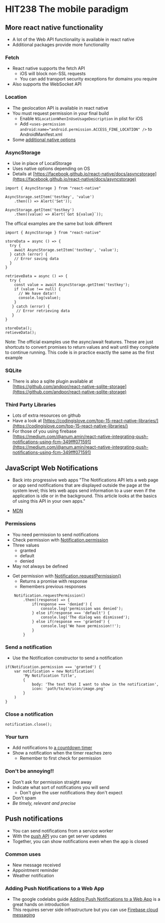 <!-- .slide: data-background-image="../images/bg-smartphone.jpg" -->
# HIT238 The mobile paradigm



<!-- .slide: data-background-image="../images/bg-smartphone.jpg" -->
## More react native functionality
* A lot of the Web API functionality is available in react native
* Additional packages provide more functionality


<!-- .slide: data-background-image="../images/bg-smartphone.jpg" -->
### Fetch
* React native supports the fetch API
	* iOS will block non-SSL requests
	* You can add transport security exceptions for domains you require
* Also supports the WebSocket API


<!-- .slide: data-background-image="../images/bg-smartphone.jpg" -->
### Location
* The geolocation API is available in react native
* You must request permission in your final build
	* Enable `NSLocationWhenInUseUsageDescription` in plist for iOS
	* Add `<uses-permission android:name="android.permission.ACCESS_FINE_LOCATION" />` to AndroidManifest.xml
* Some [additional native options](https://facebook.github.io/react-native/docs/geolocation)


<!-- .slide: data-background-image="../images/bg-smartphone.jpg" -->
### AsyncStorage
* Use in place of LocalStorage
* Uses native options depending on OS
* Details at [https://facebook.github.io/react-native/docs/asyncstorage](https://facebook.github.io/react-native/docs/asyncstorage)


<!-- .slide: data-background-image="../images/bg-smartphone.jpg" -->
```
import { AsyncStorage } from "react-native"

AsyncStorage.setItem('testkey', 'value')
	.then(() => Alert('Set'));

AsyncStorage.getItem('testkey')
	.then((value) => Alert(`Got ${value}`));
```


<!-- .slide: data-background-image="../images/bg-smartphone.jpg" -->
The offical examples are the same but look different

```
import { AsyncStorage } from "react-native"

storeData = async () => {
  try {
    await AsyncStorage.setItem('testkey', 'value');
  } catch (error) {
    // Error saving data
  }
}

retrieveData = async () => {
  try {
    const value = await AsyncStorage.getItem('testkey');
    if (value !== null) {
      // We have data!!
      console.log(value);
    }
   } catch (error) {
     // Error retrieving data
   }
}

storeData();
retieveData();

```

Note:
The official examples use the async/await features. These are just shortcuts to convert promises to return values and wait until they complete to continue running. This code is in practice exactly the same as the first example


<!-- .slide: data-background-image="../images/bg-smartphone.jpg" -->
### SQLite
* There is also a sqlite plugin available at [https://github.com/andpor/react-native-sqlite-storage](https://github.com/andpor/react-native-sqlite-storage)


<!-- .slide: data-background-image="../images/bg-smartphone.jpg" -->
### Third Party Libraries
* Lots of extra resources on github
* Have a look at [https://codingislove.com/top-15-react-native-libraries/](https://codingislove.com/top-15-react-native-libraries/)
* For those of you using firebase [https://medium.com/@anum.amin/react-native-integrating-push-notifications-using-fcm-349fff071591](https://medium.com/@anum.amin/react-native-integrating-push-notifications-using-fcm-349fff071591)



<!-- .slide: data-background-image="../images/bg-smartphone.jpg" -->
## JavaScript Web Notifications
* Back into progressive web apps
"The Notifications API lets a web page or app send notifications that are displayed outside the page at the system level; this lets web apps send information to a user even if the application is idle or in the background. This article looks at the basics of using this API in your own apps."
- [MDN](https://developer.mozilla.org/en-US/docs/Web/API/Notifications_API/Using_the_Notifications_API)


<!-- .slide: data-background-image="../images/bg-smartphone.jpg" -->
### Permissions
* You need permission to send notifications
* Check permission with [Notification.permission](https://developer.mozilla.org/en-US/docs/Web/API/Notification/permission)
* Three values
	* granted
	* default
	* denied
* May not always be defined


<!-- .slide: data-background-image="../images/bg-smartphone.jpg" -->
* Get permission with [Notification.requestPermission()](https://developer.mozilla.org/en-US/docs/Web/API/Notification/requestPermission)
	* Returns a promise with response
	* Remembers previous responses

```
	Notification.requestPermission()
		.then((response) => {
			if(response === 'denied') {
				console.log('permission was denied');
			} else if(response === 'default') {
				console.log('The dialog was dismissed');
			} else if(response === 'granted') {
				console.log('We have permission!!');
			}
		}
```


<!-- .slide: data-background-image="../images/bg-smartphone.jpg" -->
### Send a notification
* Use the Notification constructor to send a notification

```
if(Notification.permission === 'granted') {
	var notification = new Notification(
		'My Notification Title',
		{
			body: 'The text that I want to show in the notification',
			icon: 'path/to/an/icon/image.png'
		}
	)
}
```


<!-- .slide: data-background-image="../images/bg-smartphone.jpg" -->
### Close a notification
```
notification.close();
```


<!-- .slide: data-background-image="../images/bg-smartphone.jpg" -->
### Your turn
* Add notifications to [a countdown timer](https://codepen.io/elvey/pen/MqbeVg?editors=1111)
* Show a notification when the timer reaches zero
	* Remember to first check for permission


<!-- .slide: data-background-image="../images/bg-smartphone.jpg" -->
### Don't be annoying!!
* Don't ask for permission straight away
* Indicate what sort of notifications you will send
	* Don't give the user notifications they don't expect
* Don't spam
* *Be timely, relevant and precise*



<!-- .slide: data-background-image="../images/bg-smartphone.jpg" -->
## Push notifications
* You can send notifications from a service worker
* With the [push API](https://developer.mozilla.org/en-US/docs/Web/API/Push_API) you can get server updates
* Together, you can show notifications even when the app is closed


<!-- .slide: data-background-image="../images/bg-smartphone.jpg" -->
### Common uses
* New message received
* Appointment reminder
* Weather notification


<!-- .slide: data-background-image="../images/bg-smartphone.jpg" -->
### Adding Push Notifications to a Web App
* The google codelabs guide [Adding Push Notifications to a Web App](https://developers.google.com/web/fundamentals/codelabs/push-notifications/) is a great hands on introduction
* This requires server side infrastructure but you can use [Firebase cloud messaging](https://firebase.google.com/docs/cloud-messaging/js/client)
